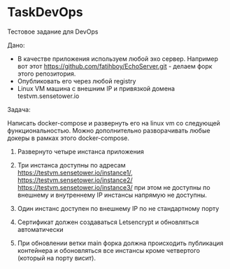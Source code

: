 # TaskDevOps

Тестовое задание для DevOps

Дано:
- В качестве приложения используем любой эхо сервер. Например вот этот
https://github.com/fatihboy/EchoServer.git - делаем форк этого репозитория.
- Опубликовать его через любой registry
- Linux VM машина с внешним IP и привязкой домена testvm.sensetower.io

Задача:

Написать docker-compose и развернуть его на linux vm со следующей функциональностью. Можно дополнительно разворачивать любые докеры в рамках этого docker-compose.

  1. Развернуто четыре инстанса приложения

  2. Три инстанса доступны по адресам https://testvm.sensetower.io/instance1/, https://testvm.sensetower.io/instance2/ https://testvm.sensetower.io/instance3/ при этом не доступны по внешнему и внутреннему IP инстансы напрямую не доступны.

  3. Один инстанс доступен по внешнему IP по не стандартному порту

  4. Сертификат должен создаваться Letsencrypt и обновляться автоматически

  5. При обновлении ветки main форка должна происходить публикация контейнера и обоновляться все инстансы кроме четвертого (который на порту висит).
